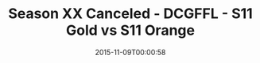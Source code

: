 ---
title: Season XX Canceled - DCGFFL - S11 Gold vs S11 Orange
teams-score:
- team: _teams/s11-gold.md
  score: 0
- team: _teams/s11-orange.md
  score: 0
mvp: ''
game-ball: ''
season: 11
week: 0
date: '2015-11-09T00:00:58'
pageid: season-11-playoffs-november-8-2015-937-vs-929
---